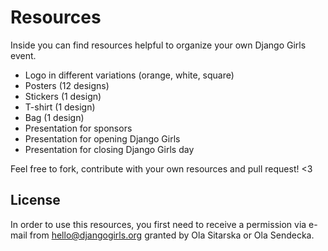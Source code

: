 Resources
=========

Inside you can find resources helpful to organize your own Django Girls event.

- Logo in different variations (orange, white, square)
- Posters (12 designs)
- Stickers (1 design)
- T-shirt (1 design)
- Bag (1 design)
- Presentation for sponsors
- Presentation for opening Django Girls
- Presentation for closing Django Girls day

Feel free to fork, contribute with your own resources and pull request! <3


## License

In order to use this resources, you first need to receive a permission via e-mail from hello@djangogirls.org granted by Ola Sitarska or Ola Sendecka.
